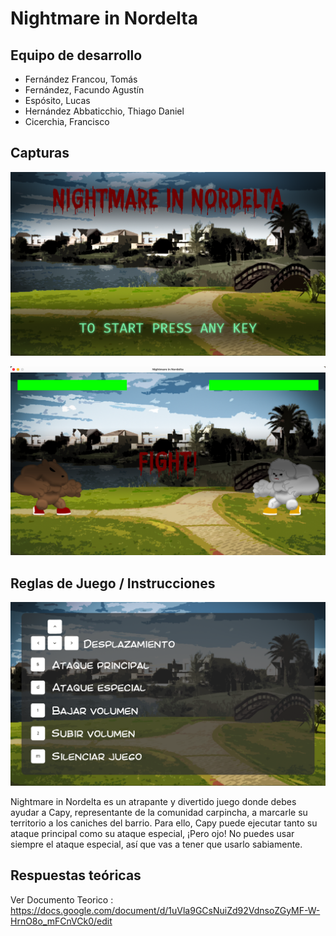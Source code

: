 # Nightmare in Nordelta

## Equipo de desarrollo

- Fernández Francou, Tomás
- Fernández, Facundo Agustín
- Espósito, Lucas
- Hernández Abbaticchio, Thiago Daniel
- Cicerchia, Francisco

## Capturas

![startscreen](screenshots/Startscreen.png)

<!-- ![screenrecording1](screenshots/Screenrecording.gif) -->

![round1](screenshots/Screenshot1.png)

## Reglas de Juego / Instrucciones

![keyAssigments](screenshots/KeyAssigments.png)

Nightmare in Nordelta es un atrapante y divertido juego donde debes ayudar a Capy, representante de la comunidad carpincha, a marcarle su territorio a los caniches del barrio. Para ello, Capy puede ejecutar tanto su ataque principal como su ataque especial, ¡Pero ojo! No puedes usar siempre el ataque especial, así que vas a tener que usarlo sabiamente.

## Respuestas teóricas

Ver Documento Teorico : https://docs.google.com/document/d/1uVla9GCsNuiZd92VdnsoZGyMF-W-HrnO8o_mFCnVCk0/edit
